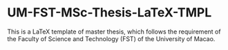 # UM-FST-MSc-Thesis-LaTeX-TMPL
This is a LaTeX template of master thesis, which follows the requirement of the Faculty of Science and Technology (FST) of the University of Macao.

